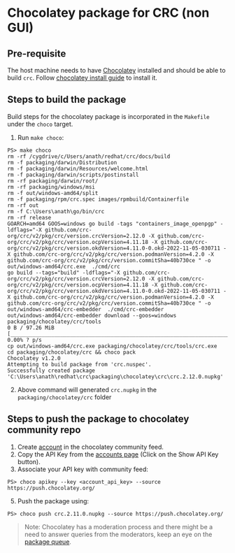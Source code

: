 ﻿# Chocolatey package for CRC (non GUI)

## Pre-requisite

The host machine needs to have [Chocolatey](https://chocolatey.org/) installed and should be able to build `crc`. Follow [chocolatey install guide](https://chocolatey.org/install) to install it.

## Steps to build the package

Build steps for the chocolatey package is incorporated in the `Makefile` under the `choco` target.

1. Run `make choco`:
```
PS> make choco
rm -rf /cygdrive/c/Users/anath/redhat/crc/docs/build
rm -f packaging/darwin/Distribution
rm -f packaging/darwin/Resources/welcome.html
rm -f packaging/darwin/scripts/postinstall
rm -rf packaging/darwin/root/
rm -rf packaging/windows/msi
rm -f out/windows-amd64/split
rm -f packaging/rpm/crc.spec images/rpmbuild/Containerfile
rm -rf out
rm -f C:\Users\anath\go/bin/crc
rm -rf release
GOARCH=amd64 GOOS=windows go build -tags "containers_image_openpgp" -ldflags="-X github.com/crc-org/crc/v2/pkg/crc/version.crcVersion=2.12.0 -X github.com/crc-org/crc/v2/pkg/crc/version.ocpVersion=4.11.18 -X github.com/crc-org/crc/v2/pkg/crc/version.okdVersion=4.11.0-0.okd-2022-11-05-030711 -X github.com/crc-org/crc/v2/pkg/crc/version.podmanVersion=4.2.0 -X github.com/crc-org/crc/v2/pkg/crc/version.commitSha=40b730ce " -o out/windows-amd64/crc.exe  ./cmd/crc
go build --tags="build" -ldflags="-X github.com/crc-org/crc/v2/pkg/crc/version.crcVersion=2.12.0 -X github.com/crc-org/crc/v2/pkg/crc/version.ocpVersion=4.11.18 -X github.com/crc-org/crc/v2/pkg/crc/version.okdVersion=4.11.0-0.okd-2022-11-05-030711 -X github.com/crc-org/crc/v2/pkg/crc/version.podmanVersion=4.2.0 -X github.com/crc-org/crc/v2/pkg/crc/version.commitSha=40b730ce " -o out/windows-amd64/crc-embedder  ./cmd/crc-embedder
out/windows-amd64/crc-embedder download --goos=windows packaging/chocolatey/crc/tools
0 B / 97.26 MiB [______________________________________________________________________________________________________________________________________________________________________________________] 0.00% ? p/s
cp out/windows-amd64/crc.exe packaging/chocolatey/crc/tools/crc.exe
cd packaging/chocolatey/crc && choco pack
Chocolatey v1.2.0
Attempting to build package from 'crc.nuspec'.
Successfully created package 'C:\Users\anath\redhat\crc\packaging\chocolatey\crc\crc.2.12.0.nupkg'
```

2. Above command will generated `crc.nupkg` in the `packaging/chocolatey/crc` folder

## Steps to push the package to chocolatey community repo

1. Create [account](https://community.chocolatey.org/account/Register) in the chocolatey community feed.
3. Copy the API Key from the [accounts page](https://community.chocolatey.org/account) (Click on the Show API Key button).
4. Associate your API key with community feed:
```
PS> choco apikey --key <account_api_key> --source https://push.chocolatey.org/
```
5. Push the package using:
```
PS> choco push crc.2.11.0.nupkg --source https://push.chocolatey.org/
```

> Note: Chocolatey has a moderation process and there might be a need to answer queries from the moderators, keep an eye on the [package queue](https://community.chocolatey.org/packages).
